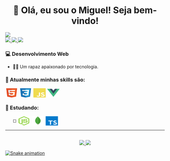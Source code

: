 <h1 align="center">👋 Olá, eu sou o Miguel! Seja bem-vindo!</h1>
<div style="display: inline-block;">
  <img align="right" width="380" src="https://user-images.githubusercontent.com/80494880/131232836-aa06d8cf-1fdd-4486-84fd-a7cdc6837589.gif">
  <p>
    <a href="https://www.linkedin.com/in/miguel-s-ramos">
      <img src="https://img.shields.io/badge/-Linkedin-%230077B5?style=for-the-badge&logo=linkedin&logoColor=white" >
    </a>
    <a href="https://api.whatsapp.com/qr/6OZPAS6DM4EJN1?autoload=1&app_absent=0">
      <img src="https://img.shields.io/badge/WhatsApp-25D366?style=for-the-badge&logo=whatsapp&logoColor=white" >
    </a>
    <a href="mailto:miguelsramos458@gmail.com">
      <img src="https://img.shields.io/badge/Gmail-D14836?style=for-the-badge&logo=gmail&logoColor=white" >
    </a>
  </p>
  <h3>💻 Desenvolvimento Web</h3>
  
  - 🙋‍♂️ Um rapaz apaixonado por tecnologia.

  <h3>🚀 Atualmente minhas skills são: </h3>
    <img align="center" height="30" width="40" src="https://raw.githubusercontent.com/devicons/devicon/master/icons/html5/html5-original.svg">
    <img align="center" height="30" width="40" src="https://raw.githubusercontent.com/devicons/devicon/master/icons/css3/css3-original.svg">
    <img align="center" height="30" width="40" src="https://raw.githubusercontent.com/devicons/devicon/master/icons/javascript/javascript-plain.svg">
    <img align="center" height="30" width="40" src="https://raw.githubusercontent.com/devicons/devicon/master/icons/vuejs/vuejs-original.svg">
  <br>
    <h3>🌱 Estudando:</h3>
    &nbsp; &nbsp; &nbsp;
    ◻ <img align="center" alt="Miguel-nodeJS" height="30" width="40" src="https://raw.githubusercontent.com/devicons/devicon/master/icons/nodejs/nodejs-original.svg">
    <img align="center" alt="Miguel-mongoDB" height="30" width="40" src="https://raw.githubusercontent.com/devicons/devicon/master/icons/mongodb/mongodb-original.svg">
    <img align="center" alt="typescript" height="30" width="40" src="https://raw.githubusercontent.com/devicons/devicon/master/icons/typescript/typescript-original.svg">
</div>
<hr><br>

<div align="center">
  <a href="https://github.com/miguel-sr">
  <img height="180em" src="https://github-readme-stats.vercel.app/api?username=miguel-sr&show_icons=true&theme=monokai&include_all_commits=true&count_private=true"/>
  <img height="180em" src="https://github-readme-stats.vercel.app/api/top-langs/?username=miguel-sr&layout=compact&langs_count=7&theme=monokai"/>
</div>

![Snake animation](https://github.com/miguel-sr/miguel-sr/blob/output/github-contribution-grid-snake.svg)
